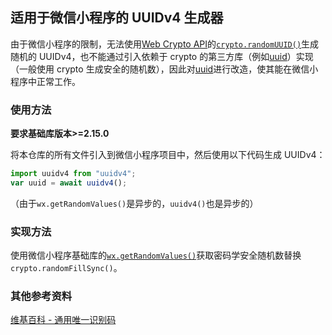 ## 适用于微信小程序的 UUIDv4 生成器

由于微信小程序的限制，无法使用[Web Crypto API](https://developer.mozilla.org/en-US/docs/Web/API/Web_Crypto_API)的[`crypto.randomUUID()`](https://developer.mozilla.org/en-US/docs/Web/API/Crypto/randomUUID)生成随机的 UUIDv4，也不能通过引入依赖于 crypto 的第三方库（例如[uuid](https://github.com/uuidjs/uuid)）实现（一般使用 crypto 生成安全的随机数），因此对[uuid](https://github.com/uuidjs/uuid)进行改造，使其能在微信小程序中正常工作。

### 使用方法

**要求基础库版本>=2.15.0**

将本仓库的所有文件引入到微信小程序项目中，然后使用以下代码生成 UUIDv4：

```typescript
import uuidv4 from "uuidv4";
var uuid = await uuidv4();
```

（由于`wx.getRandomValues()`是异步的，`uuidv4()`也是异步的）

### 实现方法

使用微信小程序基础库的[`wx.getRandomValues()`](https://developers.weixin.qq.com/miniprogram/dev/api/device/crypto/wx.getRandomValues.html)获取密码学安全随机数替换`crypto.randomFillSync()`。

### 其他参考资料
[维基百科 - 通用唯一识别码](https://zh.wikipedia.org/wiki/%E9%80%9A%E7%94%A8%E5%94%AF%E4%B8%80%E8%AF%86%E5%88%AB%E7%A0%81)